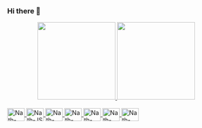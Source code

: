 ### Hi there 👋

<!--
**nathaliapa/nathaliapa** is a ✨ _special_ ✨ repository because its `README.md` (this file) appears on your GitHub profile.

Here are some ideas to get you started:

- 🔭 I’m currently working on ...
- 🌱 I’m currently learning ...
- 👯 I’m looking to collaborate on ...
- 🤔 I’m looking for help with ...
- 💬 Ask me about ...
- 📫 How to reach me: ...
- 😄 Pronouns: ...
- ⚡ Fun fact: ...
-->

<div align = "center">
  <a href="https://github.com/nathaliapa">
  <img height = "180em" src = "https://github-readme-stats.vercel.app/api?username=nathaliapa&show_icons=true&theme=dracula&include_all_commits=true&count_private=true" />
  <img height = "180em" src = "https://github-readme-stats.vercel.app/api/top-langs/?username=nathaliapa&layout=compact&langs_count=7&theme=dracula" />
</div>
<div style = "display: inline_block"> <br>
   <img align = "center" alt = "Nath-Dart" height = "30" width = "40" src = "https://cdn.jsdelivr.net/gh/devicons/devicon/icons/dart/dart-original.svg">
   <img align = "center" alt = "Nath-JS" height = "30" width = "40" src = "https://cdn.jsdelivr.net/gh/devicons/devicon/icons/javascript/javascript-original.svg">
   <img align = "center" alt = "Nath-HTML" height = "30" width = "40" src = "https://cdn.jsdelivr.net/gh/devicons/devicon/icons/html5/html5-original.svg">
   <img align = "center" alt = "Nath-CSS" height = "30" width = "40" src = "https://cdn.jsdelivr.net/gh/devicons/devicon/icons/css3/css3-original.svg">
   <img align = "center" alt = "Nath-Java" height = "30" width = "40" src = "https://cdn.jsdelivr.net/gh/devicons/devicon/icons/java/java-original.svg">
   <img align = "center" alt = "Nath-MySql" height = "30" width = "40" src = "https://cdn.jsdelivr.net/gh/devicons/devicon/icons/mysql/mysql-original-wordmark.svg">
   <img align = "center" alt = "Nath-VsCode" height = "30" width = "40" src = "https://cdn.jsdelivr.net/gh/devicons/devicon/icons/vscode/vscode-original.svg">
 </div>
